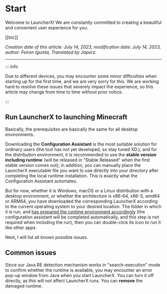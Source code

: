 # Start

Welcome to LauncherX! We are constantly committed to creating a beautiful and convenient user experience for you.

[[toc]]

*Creation date of this article: July 14, 2023, modification date: July 14, 2023, author: Feiron Iguista, Translated by Japerz.*

-------

::: info

Due to different devices, you may encounter some minor difficulties when starting up for the first time, and we are very sorry for this.
We are working hard to resolve these issues that severely impact the experience, so this article may change from time to time without prior notice.

:::

## Run LauncherX to launching Minecraft

Basically, the prerequisites are basically the same for all desktop environments.

Downloading the **Configuration Assistant** is the most suitable solution for ordinary users (the tool has not yet developed, so stay tuned XD.); and for the distribution environment, it is recommended to use the **stable version including runtime** (will be released in "Stable Released" when the first stable version comes out); in addition, you can manually place the LauncherX executable file you want to use directly into your directory after completing the local runtime installation. This is exactly what the Configuration Assistant automates.

But for now, whether it is Windows, macOS or a Linux distribution with a desktop environment, or whether the architecture is x86-64, x86-S, amd64 or ARM64, you have downloaded the corresponding LauncherX according to the current operating system to your desired location. The folder in which it is run, and <a target="_blank" href="https://dotnet.microsoft.com/zh-cn/download/dotnet/7.0">has prepared the runtime environment accordingly</a> (the configuration assistant will be completed automatically, and this step is not required when including the run), then you can double-click its icon to run it like other apps.

Next, I will list all known possible issues.

## Common issues

Since our Java RE detection mechanism works in "search-execution" mode to confirm whether the runtime is available, you may encounter an error pop-up window from Java when you start LauncherX. You can turn it off directly, as this will not affect LauncherX runs. You can **remove** the damaged runtime.